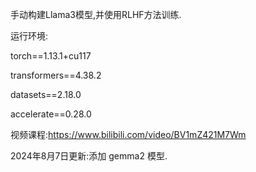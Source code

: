 手动构建Llama3模型,并使用RLHF方法训练.

运行环境:

torch==1.13.1+cu117

transformers==4.38.2

datasets==2.18.0

accelerate==0.28.0

视频课程:https://www.bilibili.com/video/BV1mZ421M7Wm

2024年8月7日更新:添加 gemma2 模型.

